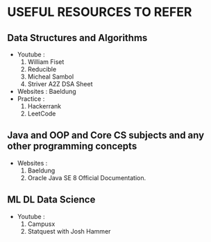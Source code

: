 # USEFUL RESOURCES TO REFER

## Data Structures and Algorithms
- Youtube :
  1) William Fiset
  2) Reducible
  3) Micheal Sambol
  4) Striver A2Z DSA Sheet
- Websites : Baeldung
- Practice :
  1) Hackerrank
  2) LeetCode

## Java and OOP and Core CS subjects and any other programming concepts
- Websites :
  1) Baeldung
  2) Oracle Java SE 8 Official Documentation.
 
## ML DL Data Science
- Youtube :
  1) Campusx
  2) Statquest with Josh Hammer
